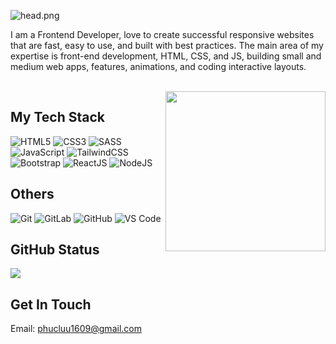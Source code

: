 ![head.png](https://user-images.githubusercontent.com/50391243/207243119-90645955-0591-47a0-ba25-281c2f0edfce.png)

<p>I am a Frontend Developer, love to create successful responsive websites that are fast, easy to use, and built with best practices. The main area of my expertise is front-end development, HTML, CSS, and JS, building small and medium web apps, features, animations, and coding interactive layouts.</p>

<br/>

<img src="https://media2.giphy.com/media/qgQUggAC3Pfv687qPC/giphy.gif?cid=790b76118a4a3e9aff6b041e706accd77cfb7303948b4b1d&rid=giphy.gif&ct=g" align="right" width="256"/>

## My Tech Stack

![HTML5](https://img.shields.io/badge/html5-%23E34F26.svg?style=flat-square&logo=html5&logoColor=white)
![CSS3](https://img.shields.io/badge/css3-%231572B6.svg?style=flat-square&logo=css3&logoColor=white)
![SASS](https://img.shields.io/badge/SASS-hotpink.svg?style=flat-square&logo=SASS&logoColor=white)
![JavaScript](https://img.shields.io/badge/javascript-%23323330.svg?style=flat-square&logo=javascript&logoColor=%23F7DF1E)
![TailwindCSS](https://img.shields.io/badge/tailwindcss-%2338B2AC.svg?style=flat-square&logo=tailwind-css&logoColor=white)
![Bootstrap](https://img.shields.io/badge/bootstrap-8E2DE2.svg?style=flat-square&logo=bootstrap&logoColor=white)
![ReactJS](https://img.shields.io/badge/reactjs-%23323330.svg?style=flat-square&logo=react&logoColor=%2361DAFB)
![NodeJS](https://img.shields.io/badge/node.js-6DA55F.svg?style=flat-square&logo=node.js&logoColor=white)

## Others

![Git](https://img.shields.io/badge/-Git-%23F05032?style=flat-square&logo=git&logoColor=%23ffffff)
![GitLab](https://img.shields.io/badge/-GitLab-FCA121?style=flat-square&logo=gitlab)
![GitHub](https://img.shields.io/badge/-GitHub-181717?style=flat-square&logo=github)
![VS Code](http://img.shields.io/badge/-VS%20Code-007ACC?style=flat-square&logo=visual-studio-code&logoColor=ffffff)

## GitHub Status
<img src="https://github-readme-stats.vercel.app/api?username=hphuc1609&show_icons=true&theme=radical&title_color=8E2DE2&text_color=fff&icon_color=8E2DE2"/>

## Get In Touch
<p>Email: <a href="mailto:phucluu1609@gmail.com">phucluu1609@gmail.com</a> </p>
